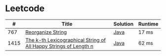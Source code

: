 # Leetcode

| # | Title | Solution | Runtime |
|---| ----- | -------- | ------- |
|767|[ Reorganize String](https://leetcode.com/problems/reorganize-string/)|[Java](./solutions/767.%20Reorganize%20String.java)|17 ms|
|1415|[ The k-th Lexicographical String of All Happy Strings of Length n](https://leetcode.com/problems/the-k-th-lexicographical-string-of-all-happy-strings-of-length-n/)|[Java](./solutions/1415.%20The%20k-th%20Lexicographical%20String%20of%20All%20Happy%20Strings%20of%20Length%20n.java)|62 ms|
